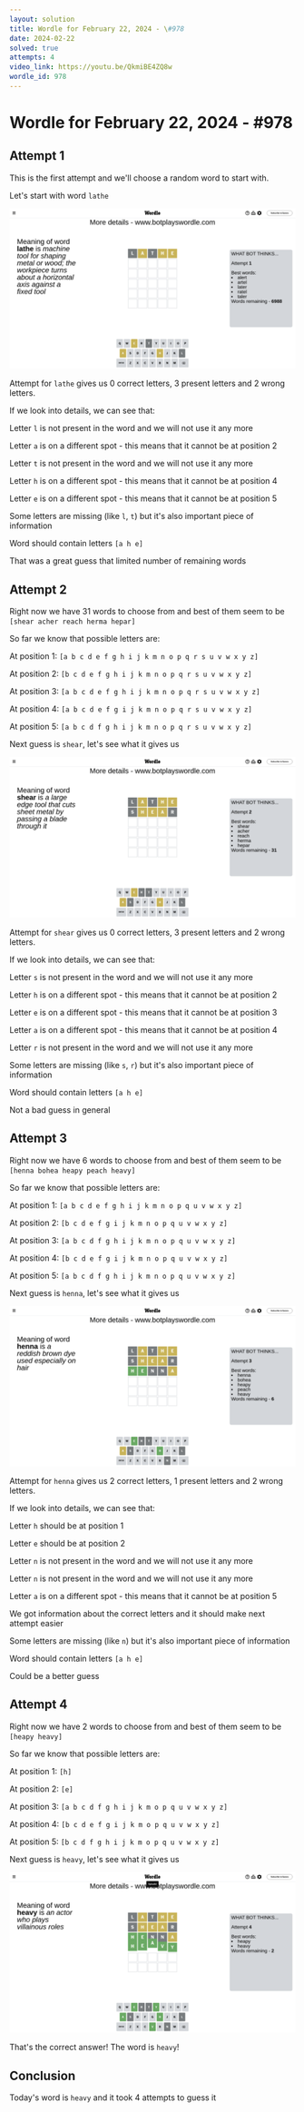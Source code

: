 ```yaml
---
layout: solution
title: Wordle for February 22, 2024 - \#978
date: 2024-02-22
solved: true
attempts: 4
video_link: https://youtu.be/QkmiBE4ZQ8w
wordle_id: 978
---
```


# Wordle for February 22, 2024 - \#978

## Attempt 1

This is the first attempt and we'll choose a random word to start with.

Let's start with word `lathe`

![Attempt 1](2024-02-22/attempt-1.png)

Attempt for `lathe` gives us 0 correct letters, 3 present letters and 2 wrong letters.

If we look into details, we can see that:

Letter `l` is not present in the word and we will not use it any more

Letter `a` is on a different spot - this means that it cannot be at position 2

Letter `t` is not present in the word and we will not use it any more

Letter `h` is on a different spot - this means that it cannot be at position 4

Letter `e` is on a different spot - this means that it cannot be at position 5

Some letters are missing (like `l`, `t`) but it's also important piece of information

Word should contain letters `[a h e]`

That was a great guess that limited number of remaining words



## Attempt 2

Right now we have 31 words to choose from and best of them seem to be `[shear acher reach herma hepar]`

So far we know that possible letters are:

At position 1: `[a b c d e f g h i j k m n o p q r s u v w x y z]`

At position 2: `[b c d e f g h i j k m n o p q r s u v w x y z]`

At position 3: `[a b c d e f g h i j k m n o p q r s u v w x y z]`

At position 4: `[a b c d e f g i j k m n o p q r s u v w x y z]`

At position 5: `[a b c d f g h i j k m n o p q r s u v w x y z]`

Next guess is `shear`, let's see what it gives us

![Attempt 2](2024-02-22/attempt-2.png)

Attempt for `shear` gives us 0 correct letters, 3 present letters and 2 wrong letters.

If we look into details, we can see that:

Letter `s` is not present in the word and we will not use it any more

Letter `h` is on a different spot - this means that it cannot be at position 2

Letter `e` is on a different spot - this means that it cannot be at position 3

Letter `a` is on a different spot - this means that it cannot be at position 4

Letter `r` is not present in the word and we will not use it any more

Some letters are missing (like `s`, `r`) but it's also important piece of information

Word should contain letters `[a h e]`

Not a bad guess in general



## Attempt 3

Right now we have 6 words to choose from and best of them seem to be `[henna bohea heapy peach heavy]`

So far we know that possible letters are:

At position 1: `[a b c d e f g h i j k m n o p q u v w x y z]`

At position 2: `[b c d e f g i j k m n o p q u v w x y z]`

At position 3: `[a b c d f g h i j k m n o p q u v w x y z]`

At position 4: `[b c d e f g i j k m n o p q u v w x y z]`

At position 5: `[a b c d f g h i j k m n o p q u v w x y z]`

Next guess is `henna`, let's see what it gives us

![Attempt 3](2024-02-22/attempt-3.png)

Attempt for `henna` gives us 2 correct letters, 1 present letters and 2 wrong letters.

If we look into details, we can see that:

Letter `h` should be at position 1

Letter `e` should be at position 2

Letter `n` is not present in the word and we will not use it any more

Letter `n` is not present in the word and we will not use it any more

Letter `a` is on a different spot - this means that it cannot be at position 5

We got information about the correct letters and it should make next attempt easier

Some letters are missing (like `n`) but it's also important piece of information

Word should contain letters `[a h e]`

Could be a better guess



## Attempt 4

Right now we have 2 words to choose from and best of them seem to be `[heapy heavy]`

So far we know that possible letters are:

At position 1: `[h]`

At position 2: `[e]`

At position 3: `[a b c d f g h i j k m o p q u v w x y z]`

At position 4: `[b c d e f g i j k m o p q u v w x y z]`

At position 5: `[b c d f g h i j k m o p q u v w x y z]`

Next guess is `heavy`, let's see what it gives us

![Attempt 4](2024-02-22/attempt-4.png)

That's the correct answer! The word is `heavy`!

## Conclusion

Today's word is `heavy` and it took 4 attempts to guess it

